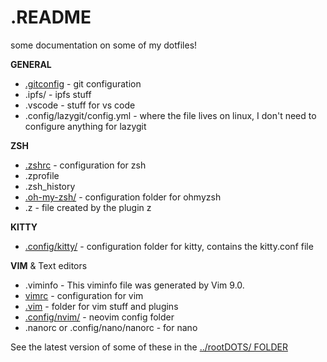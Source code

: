 # .README

some documentation on some of my dotfiles!


**GENERAL**
- [.gitconfig](gitconfig.md) - git configuration
- .ipfs/ - ipfs stuff
- .vscode - stuff for vs code
- .config/lazygit/config.yml - where the file lives on linux, I don't need to configure anything for lazygit

**ZSH**
- [.zshrc](zshrc.md) - configuration for zsh
- .zprofile
- .zsh_history
- [.oh-my-zsh/](oh-my-zsh.md) - configuration folder for ohmyzsh
- .z - file created by the plugin z

**KITTY**
- [.config/kitty/](config_kitty.md) - configuration folder for kitty, contains the kitty.conf file

**VIM** & Text editors
- .viminfo - This viminfo file was generated by Vim 9.0.
- [vimrc](vimrc.md) - configuration for vim
- [.vim](vim.md) - folder for vim stuff and plugins
- [.config/nvim/](config_nvim.md) - neovim config folder
- .nanorc or .config/nano/nanorc - for nano




See the latest version of some of these in the [../rootDOTS/ FOLDER](../rootDOTS/)

